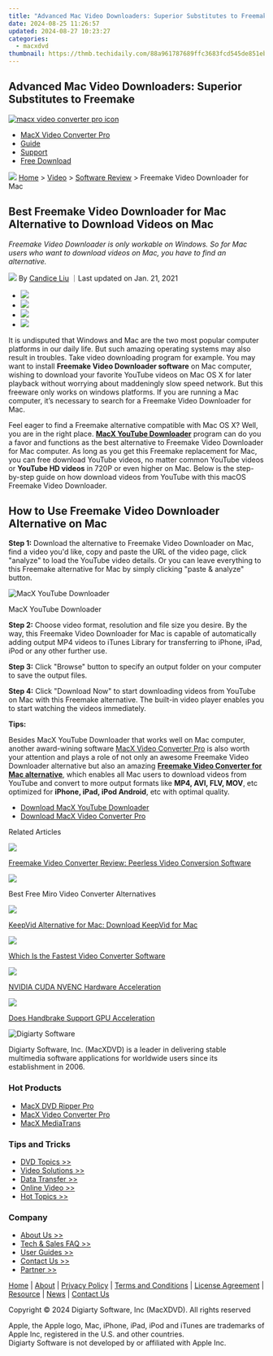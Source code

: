 ```yaml
---
title: "Advanced Mac Video Downloaders: Superior Substitutes to Freemake"
date: 2024-08-25 11:26:57
updated: 2024-08-27 10:23:27
categories:
  - macxdvd
thumbnail: https://thmb.techidaily.com/88a961787689ffc3683fcd545de851eb1bcfed7d4ec8b02f27cbade364686f12.jpg
---
```


## Advanced Mac Video Downloaders: Superior Substitutes to Freemake

[![macx video converter pro icon](https://www.macxdvd.com/mac-dvd-video-converter-how-to/../image-style/new-seo/icon11.png)](https://tools.techidaily.com/macxdvd/products/)

* [MacX Video Converter Pro](https://tools.techidaily.com/macxdvd/products/)
* [Guide](https://tools.techidaily.com/macxdvd/products/)
* [Support](https://tools.techidaily.com/macxdvd/products/)
* [Free Download](https://tools.techidaily.com/macxdvd/products/)



![](https://www.macxdvd.com/mac-dvd-video-converter-how-to/../image-style/new-seo/icon7.png) [Home](https://tools.techidaily.com/macxdvd/products/) \> [Video](https://tools.techidaily.com/macxdvd/products/) \> [Software Review](https://tools.techidaily.com/macxdvd/products/) \> Freemake Video Downloader for Mac

## Best Freemake Video Downloader for Mac Alternative to Download Videos on Mac



_Freemake Video Downloader is only workable on Windows. So for Mac users who want to download videos on Mac, you have to find an alternative._ 

![](https://www.macxdvd.com/mac-dvd-video-converter-how-to/../image-style/new-seo/icon6.png) By [Candice Liu](https://tools.techidaily.com/macxdvd/products/) ｜Last updated on Jan. 21, 2021

* [![](https://www.macxdvd.com/mac-dvd-video-converter-how-to/../image-style/new-seo/share-fa.jpg)](https://www.facebook.com/sharer/sharer.php?u=https://www.macxdvd.com/mac-dvd-video-converter-how-to/download-freemake-video-downloader-for-mac-alternative.htm)
* [![](https://www.macxdvd.com/mac-dvd-video-converter-how-to/../image-style/new-seo/share-tw.jpg)](https://twitter.com/intent/tweet?url=https://www.macxdvd.com/mac-dvd-video-converter-how-to/download-freemake-video-downloader-for-mac-alternative.htm)
* [![](https://www.macxdvd.com/mac-dvd-video-converter-how-to/../image-style/new-seo/share-email.jpg)](https://www.macxdvd.com/mac-dvd-video-converter-how-to/mailto:info@example.com?&subject=&body=https://www.macxdvd.com/mac-dvd-video-converter-how-to/download-freemake-video-downloader-for-mac-alternative.htm)
* [![](https://www.macxdvd.com/mac-dvd-video-converter-how-to/../image-style/new-seo/share-in.jpg)](https://www.linkedin.com/shareArticle?mini=true&url=https://www.macxdvd.com/mac-dvd-video-converter-how-to/download-freemake-video-downloader-for-mac-alternative.htm&title=&summary=https://www.macxdvd.com/mac-dvd-video-converter-how-to/download-freemake-video-downloader-for-mac-alternative.htm&source=)

It is undisputed that Windows and Mac are the two most popular computer platforms in our daily life. But such amazing operating systems may also result in troubles. Take video downloading program for example. You may want to install **Freemake Video Downloader software** on Mac computer, wishing to download your favorite YouTube videos on Mac OS X for later playback without worrying about maddeningly slow speed network. But this freeware only works on windows platforms. If you are running a Mac computer, it’s necessary to search for a Freemake Video Downloader for Mac. 

Feel eager to find a Freemake alternative compatible with Mac OS X? Well, you are in the right place. [**MacX YouTube Downloader**](https://tools.techidaily.com/macxdvd/products/) program can do you a favor and functions as the best alternative to Freemake Video Downloader for Mac computer. As long as you get this Freemake replacement for Mac, you can free download YouTube videos, no matter common YouTube videos or **YouTube HD videos** in 720P or even higher on Mac. Below is the step-by-step guide on how download videos from YouTube with this macOS Freemake Video Downloader. 

## How to Use Freemake Video Downloader Alternative on Mac 

**Step 1:** Download the alternative to Freemake Video Downloader on Mac, find a video you'd like, copy and paste the URL of the video page, click "analyze" to load the YouTube video details. Or you can leave everything to this Freemake alternative for Mac by simply clicking "paste & analyze" button. 

![MacX YouTube Downloader](https://www.macxdvd.com/mac-dvd-video-converter-how-to/article-image/myd-zxh-052401.jpg) 

MacX YouTube Downloader

**Step 2:** Choose video format, resolution and file size you desire. By the way, this Freemake Video Downloader for Mac is capable of automatically adding output MP4 videos to iTunes Library for transferring to iPhone, iPad, iPod or any other further use.

**Step 3:** Click "Browse" button to specify an output folder on your computer to save the output files.

**Step 4:** Click "Download Now" to start downloading videos from YouTube on Mac with this Freemake alternative. The built-in video player enables you to start watching the videos immediately.

**Tips:**

Besides MacX YouTube Downloader that works well on Mac computer, another award-wining software [MacX Video Converter Pro](https://tools.techidaily.com/macxdvd/products/) is also worth your attention and plays a role of not only an awesome Freemake Video Downloader alternative but also an amazing [**Freemake Video Converter for Mac alternative**](https://tools.techidaily.com/macxdvd/products/), which enables all Mac users to download videos from YouTube and convert to more output formats like **MP4, AVI, FLV, MOV**, etc optimized for **iPhone, iPad, iPod Android**, etc with optimal quality. 

* [Download MacX YouTube Downloader](https://tools.techidaily.com/macxdvd/products/)
* [Download MacX Video Converter Pro](https://tools.techidaily.com/macxdvd/products/)



Related Articles

![](https://www.macxdvd.com/mac-dvd-video-converter-how-to/../image-style/new-seo/pic7.jpg)

[Freemake Video Converter Review: Peerless Video Conversion Software](https://tools.techidaily.com/macxdvd/products/) 

![](https://www.macxdvd.com/mac-dvd-video-converter-how-to/../image-style/new-seo/pic6.jpg)

 Best Free Miro Video Converter Alternatives 

![](https://www.macxdvd.com/mac-dvd-video-converter-how-to/../image-style/new-seo/pic5.jpg)

[KeepVid Alternative for Mac: Download KeepVid for Mac](https://tools.techidaily.com/macxdvd/products/) 

![](https://www.macxdvd.com/mac-dvd-video-converter-how-to/../image-style/new-seo/pic4.jpg)

[Which Is the Fastest Video Converter Software](https://tools.techidaily.com/macxdvd/products/) 

![](https://www.macxdvd.com/mac-dvd-video-converter-how-to/../image-style/new-seo/pic3.jpg)

[NVIDIA CUDA NVENC Hardware Acceleration](https://tools.techidaily.com/macxdvd/products/) 

![](https://www.macxdvd.com/mac-dvd-video-converter-how-to/../image-style/new-seo/pic2.jpg)

[Does Handbrake Support GPU Acceleration](https://tools.techidaily.com/macxdvd/products/) 



![Digiarty Software](https://www.macxdvd.com/mac-dvd-video-converter-how-to/../icon/logo.png) 

Digiarty Software, Inc. (MacXDVD) is a leader in delivering stable multimedia software applications for worldwide users since its establishment in 2006.

### Hot Products

* [MacX DVD Ripper Pro](https://tools.techidaily.com/macxdvd/products/)
* [MacX Video Converter Pro](https://tools.techidaily.com/macxdvd/products/)
* [MacX MediaTrans](https://tools.techidaily.com/macxdvd/products/)

### Tips and Tricks

* [DVD Topics >>](https://tools.techidaily.com/macxdvd/products/)
* [Video Solutions >>](https://tools.techidaily.com/macxdvd/products/)
* [Data Transfer >>](https://tools.techidaily.com/macxdvd/products/)
* [Online Video >>](https://tools.techidaily.com/macxdvd/products/)
* [Hot Topics >>](https://tools.techidaily.com/macxdvd/products/)

### Company

* [About Us >>](https://tools.techidaily.com/macxdvd/products/)
* [Tech & Sales FAQ >>](https://tools.techidaily.com/macxdvd/products/)
* [User Guides >>](https://tools.techidaily.com/macxdvd/products/)
* [Contact Us >>](https://tools.techidaily.com/macxdvd/products/)
* [Partner >>](https://tools.techidaily.com/macxdvd/products/)



[Home](https://tools.techidaily.com/macxdvd/products/) | [About](https://tools.techidaily.com/macxdvd/products/) | [Privacy Policy](https://tools.techidaily.com/macxdvd/products/) | [Terms and Conditions](https://tools.techidaily.com/macxdvd/products/) | [License Agreement](https://tools.techidaily.com/macxdvd/products/) | [Resource](https://tools.techidaily.com/macxdvd/products/) | [News](https://tools.techidaily.com/macxdvd/products/) | [Contact Us](https://tools.techidaily.com/macxdvd/products/)

Copyright © 2024 Digiarty Software, Inc (MacXDVD). All rights reserved

Apple, the Apple logo, Mac, iPhone, iPad, iPod and iTunes are trademarks of Apple Inc, registered in the U.S. and other countries.  
Digiarty Software is not developed by or affiliated with Apple Inc.

<ins class="adsbygoogle"
     style="display:block"
     data-ad-format="autorelaxed"
     data-ad-client="ca-pub-7571918770474297"
     data-ad-slot="1223367746"></ins>



<ins class="adsbygoogle"
     style="display:block"
     data-ad-client="ca-pub-7571918770474297"
     data-ad-slot="8358498916"
     data-ad-format="auto"
     data-full-width-responsive="true"></ins>
